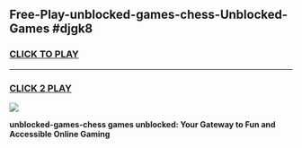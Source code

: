 
## Free-Play-unblocked-games-chess-Unblocked-Games #djgk8
<h3>
<a href="https://news.freeplayer.one?title=unblocked-games-chess&ref=8M">CLICK TO PLAY</a></h3>
<hr>

<h3>
<a href="https://news.freeplayer.one?title=unblocked-games-chess&ref=8M">CLICK 2 PLAY</a>
  
</h3>

<a href="https://news.freeplayer.one?title=unblocked-games-chess&ref=8M"><img src="https://clearcache.store/games.png"></a>


**unblocked-games-chess games unblocked: Your Gateway to Fun and Accessible Online Gaming**
